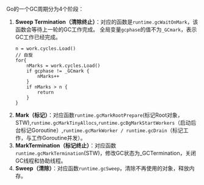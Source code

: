 Go的一个GC周期分为4个阶段：
1. **Sweep Termination（清除终止）**：对应的函数是`runtime.gcWaitOnMark`，该函数会等待上一轮的GC工作完成。
   全局变量`gcphase`的值不为`_GCmark`，表示GC工作已经完成。
    ```
   n = work.cycles.Load()
   // 自旋
   for{
        nMarks = work.cycles.Load()
        if gcphase != _GCmark {
            nMarks++
        }
        if nMarks > n {
            return
        }
   }
   ```
2. **Mark（标记）**：对应函数`runtime.gcMarkRootPrepare`(标记Root对象，STW),`runtime.gcMarkTinyAllocs`,`runtime.gcBgMarkStartWorkers`（启动后台标记Goroutine）,`runtime.gcMarkWorker / runtime.gcDrain`（标记工作，与工作Goroutine并发）。
3. **MarkTermination（标记终止）**：对应函数`runtime.gcMarkTermination`(STW)，修改GC状态为_GCTermination，关闭GC线程和协助线程。
4. **Sweep（清除）**：对应函数`runtime.gcSweep`，清除不再使用的对象，释放内存。